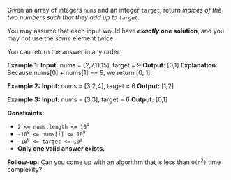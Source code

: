 Given an array of integers `nums` and an integer `target`, return _indices of the two numbers such that they add up to `target`_.

You may assume that each input would have **_exactly_ one solution**, and you may not use the _same_ element twice.

You can return the answer in any order.

**Example 1:**
**Input:** nums = [2,7,11,15], target = 9
**Output:** [0,1]
**Explanation:** Because nums[0] + nums[1] == 9, we return [0, 1].

**Example 2:**
**Input:** nums = [3,2,4], target = 6
**Output:** [1,2]

**Example 3:**
**Input:** nums = [3,3], target = 6
**Output:** [0,1]

**Constraints:**

*   <code>2 <= nums.length <= 10<sup>4</sup></code>
*   <code>-10<sup>9</sup> <= nums[i] <= 10<sup>9</sup></code>
*   <code>-10<sup>9</sup> <= target <= 10<sup>9</sup></code>
*   **Only one valid answer exists.**

**Follow-up:** Can you come up with an algorithm that is less than <code>O(n<sup>2</sup>)</code> time complexity?

